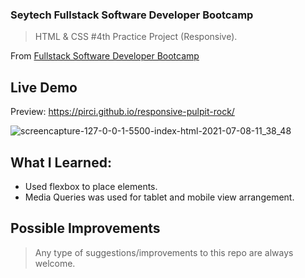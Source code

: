 ### Seytech Fullstack Software Developer Bootcamp

> HTML & CSS #4th Practice Project (Responsive).

From [Fullstack Software Developer Bootcamp](https://www.seytech.co/)

## Live Demo

Preview: https://pirci.github.io/responsive-pulpit-rock/

![screencapture-127-0-0-1-5500-index-html-2021-07-08-11_38_48](https://user-images.githubusercontent.com/43238947/124900466-616b7500-dfe1-11eb-8f1f-eec5835d13af.png)

## What I Learned:

- Used flexbox to place elements.
- Media Queries was used for tablet and mobile view arrangement.

## Possible Improvements

> Any type of suggestions/improvements to this repo are always welcome.
